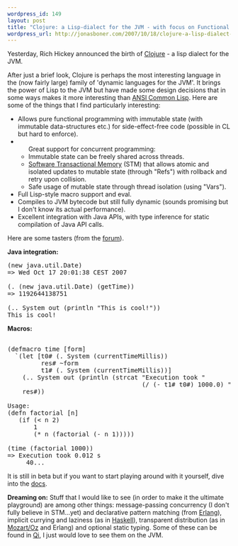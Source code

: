 ```yaml
--- 
wordpress_id: 149
layout: post
title: "Clojure: a Lisp-dialect for the JVM - with focus on Functional and Concurrent Programming"
wordpress_url: http://jonasboner.com/2007/10/18/clojure-a-lisp-dialect-for-the-jvm-with-focus-on-functional-and-concurrent-programming/
---
```

Yesterday, Rich Hickey announced the birth of <a href="http://clojure.sourceforge.net/">Clojure</a> - a lisp dialect for the JVM. 

After just a brief look, Clojure is perhaps the most interesting language in the (now fairly large) family of 'dynamic languages for the JVM'. It brings the power of Lisp to the JVM but have made some design decisions that in some ways makes it more interesting than <a href="http://en.wikipedia.org/wiki/Common_lisp">ANSI Common Lisp</a>. Here are some of the things that I find particularly interesting:

<ul>
	<li>Allows pure functional programming with immutable state (with immutable data-structures etc.) for side-effect-free code (possible in CL but hard to enforce).
</li>
	<li><ul>
Great support for concurrent programming: 
	<li>Immutable state can be freely shared across threads.
</li>
	<li><a href="http://en.wikipedia.org/wiki/Software_transactional_memory">Software Transactional Memory</a> (STM) that allows atomic and isolated updates to mutable state (through "Refs") with rollback and retry upon collision.
</li>
	<li>Safe usage of mutable state through thread isolation (using "Vars").
</li>
</ul>
</li>
	<li>Full Lisp-style macro support and eval.
</li>
	<li>Compiles to JVM bytecode but still fully dynamic (sounds promising but I don't know its actual performance).
</li>
	<li>Excellent integration with Java APIs, with type inference for static compilation of Java API calls.
</li>
</ul>

Here are some tasters (from the <a href="http://groups.google.com/group/clojure">forum</a>).

<strong>Java integration:</strong>
<pre>
(new java.util.Date)
=> Wed Oct 17 20:01:38 CEST 2007

(. (new java.util.Date) (getTime))
=> 1192644138751 

(.. System out (println "This is cool!"))
This is cool!
</pre>

<strong>Macros:</strong>
<pre>  
(defmacro time [form]
  `(let [t0# (. System (currentTimeMillis))
         res# ~form
         t1# (. System (currentTimeMillis))]
    (.. System out (println (strcat "Execution took "
                                    (/ (- t1# t0#) 1000.0) " s")))
    res#))

Usage:
(defn factorial [n]
   (if (< n 2)
       1
       (* n (factorial (- n 1)))))

(time (factorial 1000))
=> Execution took 0.012 s
     40... 
</pre>

It is still in beta but if you want to start playing around with it yourself, dive into the <a href="http://clojure.sourceforge.net/reference/getting_started.html">docs</a>.

<strong>Dreaming on:</strong>
Stuff that I would like to see (in order to make it the ultimate playground) are among other things: message-passing concurrency (I don't fully believe in STM...yet) and declarative pattern matching (from <a href="http://erlang.org">Erlang</a>), implicit currying and laziness (as in <a href="http://haskell.org">Haskell</a>), transparent distribution (as in <a href="http://www.mozart-oz.org/">Mozart/Oz</a> and Erlang) and optional static typing. Some of these can be found in <a href="http://www.lambdassociates.org/">Qi</a>, I just would love to see them on the JVM.  
